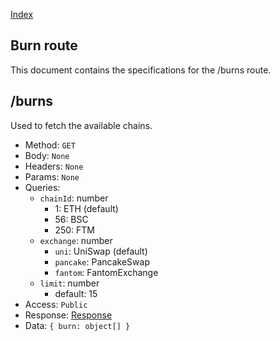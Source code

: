[Index](../index.md)

## Burn route

This document contains the specifications for the /burns route.

## /burns

Used to fetch the available chains.

- Method: `GET`
- Body: `None`
- Headers: `None`
- Params: `None`
- Queries:
  - `chainId`: number
    - 1: ETH (default)
    - 56: BSC
    - 250: FTM
  - `exchange`: number
    - `uni`: UniSwap (default)
    - `pancake`: PancakeSwap
    - `fantom`: FantomExchange
  - `limit`: number
    - default: 15
- Access: `Public`
- Response: [Response](../models/burn.md)
- Data: `{ burn: object[] }`
